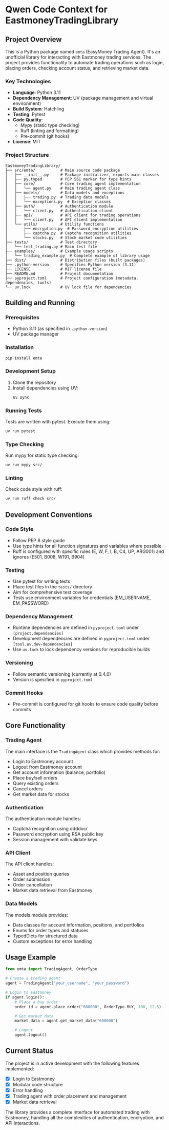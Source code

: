 # Qwen Code Context for EastmoneyTradingLibrary

## Project Overview

This is a Python package named `emta` (EasyMoney Trading Agent). It's an unofficial library for interacting with Eastmoney trading services. The project provides functionality to automate trading operations such as login, placing orders, checking account status, and retrieving market data.

### Key Technologies
- **Language**: Python 3.11
- **Dependency Management**: UV (package management and virtual environment)
- **Build System**: Hatchling
- **Testing**: Pytest
- **Code Quality**:
  - Mypy (static type checking)
  - Ruff (linting and formatting)
  - Pre-commit (git hooks)
- **License**: MIT

### Project Structure
```
EastmoneyTradingLibrary/
├── src/emta/           # Main source code package
│   ├── __init__.py     # Package initializer, exports main classes
│   ├── py.typed        # PEP 561 marker for type hints
│   ├── core/           # Core trading agent implementation
│   │   └── agent.py    # Main trading agent class
│   ├── models/         # Data models and exceptions
│   │   ├── trading.py  # Trading data models
│   │   └── exceptions.py  # Exception classes
│   ├── auth/           # Authentication module
│   │   └── client.py   # Authentication client
│   ├── api/            # API client for trading operations
│   │   └── client.py   # API client implementation
│   └── utils/          # Utility functions
│       ├── encryption.py  # Password encryption utilities
│       ├── captcha.py  # Captcha recognition utilities
│       └── stocks.py   # Stock market code utilities
├── tests/              # Test directory
│   └── test_trading.py # Main test file
├── examples/           # Example usage scripts
│   └── trading_example.py  # Complete example of library usage
├── dist/               # Distribution files (built packages)
├── .python-version     # Specifies Python version (3.11)
├── LICENSE             # MIT license file
├── README.md           # Project documentation
├── pyproject.toml      # Project configuration (metadata, dependencies, tools)
└── uv.lock             # UV lock file for dependencies
```

## Building and Running

### Prerequisites
- Python 3.11 (as specified in `.python-version`)
- UV package manager

### Installation
```bash
pip install emta
```

### Development Setup
1. Clone the repository
2. Install dependencies using UV:
   ```bash
   uv sync
   ```

### Running Tests
Tests are written with pytest. Execute them using:
```bash
uv run pytest
```

### Type Checking
Run mypy for static type checking:
```bash
uv run mypy src/
```

### Linting
Check code style with ruff:
```bash
uv run ruff check src/
```

## Development Conventions

### Code Style
- Follow PEP 8 style guide
- Use type hints for all function signatures and variables where possible
- Ruff is configured with specific rules (E, W, F, I, B, C4, UP, ARG001) and ignores (E501, B008, W191, B904)

### Testing
- Use pytest for writing tests
- Place test files in the `tests/` directory
- Aim for comprehensive test coverage
- Tests use environment variables for credentials (EM_USERNAME, EM_PASSWORD)

### Dependency Management
- Runtime dependencies are defined in `pyproject.toml` under `[project.dependencies]`
- Development dependencies are defined in `pyproject.toml` under `[tool.uv.dev-dependencies]`
- Use `uv.lock` to lock dependency versions for reproducible builds

### Versioning
- Follow semantic versioning (currently at 0.4.0)
- Version is specified in `pyproject.toml`

### Commit Hooks
- Pre-commit is configured for git hooks to ensure code quality before commits

## Core Functionality

### Trading Agent
The main interface is the `TradingAgent` class which provides methods for:
- Login to Eastmoney account
- Logout from Eastmoney account
- Get account information (balance, portfolio)
- Place buy/sell orders
- Query existing orders
- Cancel orders
- Get market data for stocks

### Authentication
The authentication module handles:
- Captcha recognition using ddddocr
- Password encryption using RSA public key
- Session management with validate keys

### API Client
The API client handles:
- Asset and position queries
- Order submission
- Order cancellation
- Market data retrieval from Eastmoney

### Data Models
The models module provides:
- Data classes for account information, positions, and portfolios
- Enums for order types and statuses
- TypedDicts for structured data
- Custom exceptions for error handling

## Usage Example

```python
from emta import TradingAgent, OrderType

# Create a trading agent
agent = TradingAgent("your_username", "your_password")

# Login to Eastmoney
if agent.login():
    # Place a buy order
    order_id = agent.place_order("600000", OrderType.BUY, 100, 12.5)

    # Get market data
    market_data = agent.get_market_data("600000")

    # Logout
    agent.logout()
```

## Current Status
The project is in active development with the following features implemented:
- [x] Login to Eastmoney
- [x] Modular code structure
- [x] Error handling
- [x] Trading agent with order placement and management
- [x] Market data retrieval

The library provides a complete interface for automated trading with Eastmoney, handling all the complexities of authentication, encryption, and API interactions.
